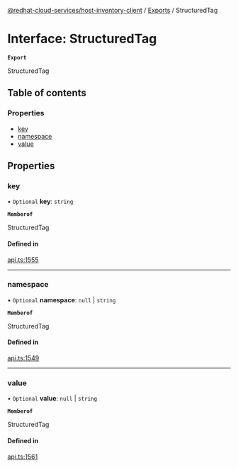 [@redhat-cloud-services/host-inventory-client](../README.md) / [Exports](../modules.md) / StructuredTag

# Interface: StructuredTag

**`Export`**

StructuredTag

## Table of contents

### Properties

- [key](StructuredTag.md#key)
- [namespace](StructuredTag.md#namespace)
- [value](StructuredTag.md#value)

## Properties

### key

• `Optional` **key**: `string`

**`Memberof`**

StructuredTag

#### Defined in

[api.ts:1555](https://github.com/RedHatInsights/javascript-clients/blob/main/packages/host-inventory/api.ts#L1555)

___

### namespace

• `Optional` **namespace**: ``null`` \| `string`

**`Memberof`**

StructuredTag

#### Defined in

[api.ts:1549](https://github.com/RedHatInsights/javascript-clients/blob/main/packages/host-inventory/api.ts#L1549)

___

### value

• `Optional` **value**: ``null`` \| `string`

**`Memberof`**

StructuredTag

#### Defined in

[api.ts:1561](https://github.com/RedHatInsights/javascript-clients/blob/main/packages/host-inventory/api.ts#L1561)
